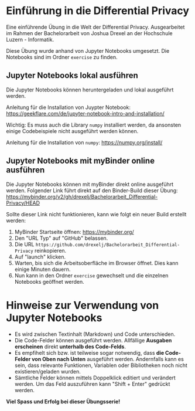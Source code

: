 # Einführung in die Differential Privacy

Eine einführende Übung in die Welt der Differential Privacy. Ausgearbeitet im Rahmen der Bachelorarbeit von Joshua Drexel an der Hochschule Luzern - Informatik.

Diese Übung wurde anhand von Jupyter Notebooks umgesetzt. Die Notebooks sind im Ordner `exercise` zu finden.

## Jupyter Notebooks lokal ausführen
Die Jupyter Notebooks können heruntergeladen und lokal ausgeführt werden. 

Anleitung für die Installation von Juypter Notebook: https://geekflare.com/de/jupyter-notebook-intro-and-installation/

Wichtig: Es muss auch die Library `numpy`  installiert werden, da ansonsten einige Codebeispiele nicht ausgeführt werden können.

Anleitung für die Installation von `numpy`: https://numpy.org/install/

## Jupyter Notebooks mit myBinder online ausführen
Die Jupyter Notebooks können mit myBinder direkt online ausgeführt werden. Folgender Link führt direkt auf den Binder-Build dieser Übung: https://mybinder.org/v2/gh/drexelj/Bachelorarbeit_Differential-Privacy/HEAD

Sollte dieser Link nicht funktionieren, kann wie folgt ein neuer Build erstellt werden:
1. MyBinder Startseite öffnen: https://mybinder.org/
2. Den "URL Typ" auf "GitHub" belassen.
3. Die URL `https://github.com/drexelj/Bachelorarbeit_Differential-Privacy` reinkopieren.
4. Auf "launch" klicken.
5. Warten, bis sich die Arbeitsoberfläche im Browser öffnet. Dies kann einige Minuten dauern.
6. Nun kann in den Ordner `exercise` gewechselt und die einzelnen Notebooks geöffnet werden.

# Hinweise zur Verwendung von Jupyter Notebooks
- Es wird zwischen Textinhalt (Markdown) und Code unterschieden.
- Die Code-Felder können ausgeführt werden. Allfällige **Ausgaben erscheinen** direkt **unterhalb des Code-Felds**.
- Es empfihelt sich bzw. ist teilweise sogar notwendig, dass **die Code-Felder von Oben nach Unten** ausgeführt werden. Andernfalls kann es sein, dass relevante Funktionen, Variablen oder Bibliotheken noch nicht existieren/geladen wurden.
- Sämtliche Felder können mittels Doppelklick editiert und verändert werden. Um das Feld auszuführen kann "Shift + Enter" gedrückt werden.

**Viel Spass und Erfolg bei dieser Übungsserie!**

